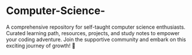 # Computer-Science-
A comprehensive repository for self-taught computer science enthusiasts. Curated learning path, resources, projects, and study notes to empower your coding adventure. Join the supportive community and embark on this exciting journey of growth! 🚀
